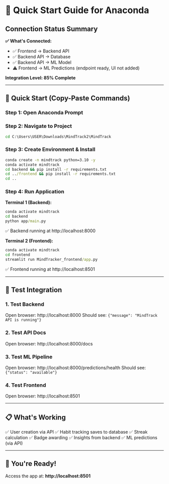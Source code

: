 # 🚀 Quick Start Guide for Anaconda

## Connection Status Summary

**✅ What's Connected:**
- ✅ Frontend → Backend API
- ✅ Backend API → Database
- ✅ Backend API → ML Model
- ⚠️ Frontend → ML Predictions (endpoint ready, UI not added)

**Integration Level: 85% Complete**

---

## 🎯 Quick Start (Copy-Paste Commands)

### **Step 1: Open Anaconda Prompt**

### **Step 2: Navigate to Project**
```cmd
cd C:\Users\USER\Downloads\MindTrack2\MindTrack
```

### **Step 3: Create Environment & Install**
```cmd
conda create -n mindtrack python=3.10 -y
conda activate mindtrack
cd backend && pip install -r requirements.txt
cd ../frontend && pip install -r requirements.txt
cd ..
```

### **Step 4: Run Application**

**Terminal 1 (Backend):**
```cmd
conda activate mindtrack
cd backend
python app/main.py
```
✅ Backend running at http://localhost:8000

**Terminal 2 (Frontend):**
```cmd
conda activate mindtrack
cd frontend
streamlit run MindTracker_frontend/app.py
```
✅ Frontend running at http://localhost:8501

---

## 🧪 Test Integration

### **1. Test Backend**
Open browser: http://localhost:8000
Should see: `{"message": "MindTrack API is running"}`

### **2. Test API Docs**
Open browser: http://localhost:8000/docs

### **3. Test ML Pipeline**
Open browser: http://localhost:8000/predictions/health
Should see: `{"status": "available"}`

### **4. Test Frontend**
Open browser: http://localhost:8501

---

## 📋 What's Working

✅ User creation via API
✅ Habit tracking saves to database
✅ Streak calculation
✅ Badge awarding
✅ Insights from backend
✅ ML predictions (via API)

---

## 🎉 You're Ready!

Access the app at: **http://localhost:8501**

